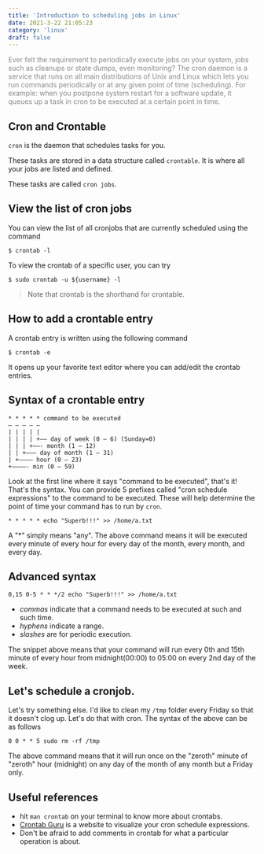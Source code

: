 ```yaml
---
title: 'Introduction to scheduling jobs in Linux'
date: 2021-3-22 21:05:23
category: 'linux'
draft: false
---
```


<p style="color: #8a8a8a">Ever felt the requirement to periodically execute jobs on your system,
jobs such as cleanups or state dumps, even monitoring? The cron daemon is a service that runs on all main distributions of Unix and Linux which lets you
run commands periodically or at any given point of time (scheduling). For example: when you postpone system restart for a software update, it queues up a task in cron to be executed at a certain point in time.</p>

## Cron and Crontable
`cron` is the daemon that schedules tasks for you. 

These tasks are stored in a data structure called `crontable`. 
It is where all your jobs are listed and defined. 

These tasks are called `cron jobs`.

## View the list of cron jobs

You can view the list of all cronjobs that are currently scheduled using the command
```
$ crontab -l

```

To view the crontab of a specific user, you can try
```
$ sudo crontab -u ${username} -l
```

> Note that crontab is the shorthand for crontable.

## How to add a crontable entry
A crontab entry is written using the following command
```
$ crontab -e
```
It opens up your favorite text editor where you can add/edit the crontab entries.

## Syntax of a crontable entry

```
* * * * * command to be executed
– – – – –
| | | | |
| | | | +—– day of week (0 – 6) (Sunday=0)
| | | +——- month (1 – 12)
| | +——— day of month (1 – 31)
| +———– hour (0 – 23)
+————- min (0 – 59)
```

Look at the first line where it says "command to be executed", that's it! That's the syntax. You can provide 5 prefixes called "cron schedule expressions" to the command to be executed. These will help determine the point of time your command has to run by `cron`.

```
* * * * * echo "Superb!!!" >> /home/a.txt
```
A "*" simply means "any". The above command means it will be executed every minute of every hour for every day of the month, every month, and every day.

## Advanced syntax

```
0,15 0-5 * * */2 echo "Superb!!!" >> /home/a.txt
```

- *commas* indicate that a command needs to be executed at such and such time.
- *hyphens* indicate a range.
- *slashes* are for periodic execution.

The snippet above means that your command will run every 0th and 15th minute of every hour from midnight(00:00) to 05:00 on every 2nd day of the week.

## Let's schedule a cronjob.

Let's try something else. I'd like to clean my `/tmp` folder every Friday so that it doesn't clog up. Let's do that with cron. The syntax of the above can be as follows
```
0 0 * * 5 sudo rm -rf /tmp
```
The above command means that it will run once on the "zeroth" minute of "zeroth" hour (midnight) on any day of the month of any month but a Friday only.

## Useful references
- hit `man crontab` on your terminal to know more about crontabs.
- <u>[Crontab Guru](https://crontab.guru/)</u> is a website to visualize your cron schedule expressions.
- Don't be afraid to add comments in crontab for what a particular operation is about.
